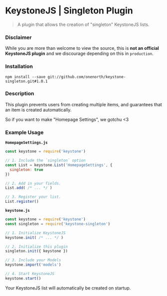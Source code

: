 # KeystoneJS | Singleton Plugin
> A plugin that allows the creation of "singleton" KeystoneJS lists.

### Disclaimer

While you are more than welcome to view the source, this is __not an official KeystoneJS plugin__ and we discourage depending on this in `production`.

### Installation

```
npm install --save git://github.com/onenorth/keystone-singleton.git#1.0.1
```

### Description

This plugin prevents users from creating multiple items, and guarantees that an item is created automatically.

So if you want to make "Homepage Settings", we gotchu <3


### Example Usage


__`HomepageSettings.js`__

```js
const keystone = require('keystone')

// 1. Include the `singleton` option
const List = keystone.List('HomepageSettings', {
  singleton: true
})

// 2. Add in your fields.
List.add( /* ... */ )

// 3. Register your list.
List.register()
```


__`keystone.js`__

```js
const keystone = require('keystone')
const singleton = require('keystone-singleton')

// 1. Initialize KeystoneJS
keystone.init( /* ... */ )

// 2. Initialize this plugin
singleton.init({ keystone })

// 3. Include your Models
keystone.import('models')

// 4. Start KeystoneJS
keystone.start()
```

Your KeystoneJS list will automatically be created on startup.

